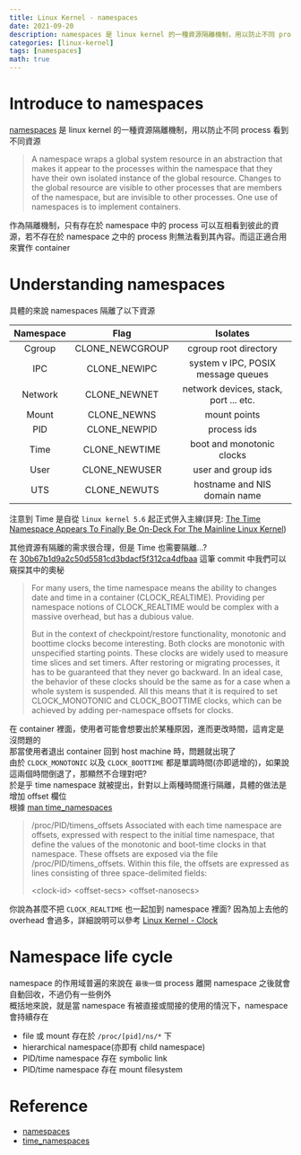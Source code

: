 ```yaml
---
title: Linux Kernel - namespaces
date: 2021-09-20
description: namespaces 是 linux kernel 的一種資源隔離機制，用以防止不同 process 看到不同資源。這篇文章將會介紹 namespaces 的基本概念以及其生命週期
categories: [linux-kernel]
tags: [namespaces]
math: true
---
```


# Introduce to namespaces
[namespaces](https://man7.org/linux/man-pages/man7/namespaces.7.html) 是 linux kernel 的一種資源隔離機制，用以防止不同 process 看到不同資源

> A namespace wraps a global system resource in an abstraction that
> makes it appear to the processes within the namespace that they
> have their own isolated instance of the global resource. Changes
> to the global resource are visible to other processes that are
> members of the namespace, but are invisible to other processes.
> One use of namespaces is to implement containers.

作為隔離機制，只有存在於 namespace 中的 process 可以互相看到彼此的資源，若不存在於 namespace 之中的 process 則無法看到其內容。而這正適合用來實作 container

# Understanding namespaces
具體的來說 namespaces 隔離了以下資源

| Namespace |      Flag       |               Isolates                |
| :-------: | :-------------: | :-----------------------------------: |
|  Cgroup   | CLONE_NEWCGROUP |         cgroup root directory         |
|    IPC    |  CLONE_NEWIPC   |  system v IPC, POSIX message queues   |
|  Network  |  CLONE_NEWNET   | network devices, stack, port ... etc. |
|   Mount   |   CLONE_NEWNS   |             mount points              |
|    PID    |  CLONE_NEWPID   |              process ids              |
|   Time    |  CLONE_NEWTIME  |       boot and monotonic clocks       |
|   User    |  CLONE_NEWUSER  |          user and group ids           |
|    UTS    |  CLONE_NEWUTS   |     hostname and NIS domain name      |

注意到 Time 是自從 `linux kernel 5.6` 起正式併入主線(詳見: [The Time Namespace Appears To Finally Be On-Deck For The Mainline Linux Kernel](https://www.phoronix.com/scan.php?page=news_item&px=Linux-Time-Namespace-Coming))

其他資源有隔離的需求很合理，但是 Time 也需要隔離...?\
在 [30b67b1d9a2c50d5581cd3bdacf5f312ca4dfbaa](https://git.kernel.org/pub/scm/linux/kernel/git/tip/tip.git/commit/?h=timers/core&id=769071ac9f20b6a447410c7eaa55d1a5233ef40c) 這筆 commit 中我們可以窺探其中的奧秘

> For many users, the time namespace means the ability to changes date and
> time in a container (CLOCK_REALTIME). Providing per namespace notions of
> CLOCK_REALTIME would be complex with a massive overhead, but has a dubious
> value.
>
> But in the context of checkpoint/restore functionality, monotonic and
> boottime clocks become interesting. Both clocks are monotonic with
> unspecified starting points. These clocks are widely used to measure time
> slices and set timers. After restoring or migrating processes, it has to be
> guaranteed that they never go backward. In an ideal case, the behavior of
> these clocks should be the same as for a case when a whole system is
> suspended. All this means that it is required to set CLOCK_MONOTONIC and
> CLOCK_BOOTTIME clocks, which can be achieved by adding per-namespace
> offsets for clocks.

在 container 裡面，使用者可能會想要出於某種原因，進而更改時間，這肯定是沒問題的\
那當使用者退出 container 回到 host machine 時，問題就出現了\
由於 `CLOCK_MONOTONIC` 以及 `CLOCK_BOOTTIME` 都是單調時間(亦即遞增的)，如果說這兩個時間倒退了，那顯然不合理對吧?\
於是乎 time namespace 就被提出，針對以上兩種時間進行隔離，具體的做法是增加 offset 欄位\
根據 [man time_namespaces](https://man7.org/linux/man-pages/man7/time_namespaces.7.html)

> /proc/PID/timens_offsets
> Associated with each time namespace are offsets, expressed with
> respect to the initial time namespace, that define the values of
> the monotonic and boot-time clocks in that namespace. These
> offsets are exposed via the file /proc/PID/timens_offsets.
> Within this file, the offsets are expressed as lines consisting
> of three space-delimited fields:
>
> &lt;clock-id&gt; &lt;offset-secs&gt; &lt;offset-nanosecs&gt;

你說為甚麼不把 `CLOCK_REALTIME` 也一起加到 namespace 裡面? 因為加上去他的 overhead 會過多，詳細說明可以參考 [Linux Kernel - Clock]()

# Namespace life cycle
namespace 的作用域普遍的來說在 `最後一個` process 離開 namespace 之後就會自動回收，不過仍有一些例外\
概括地來說，就是當 namespace 有被直接或間接的使用的情況下，namespace 會持續存在

- file 或 mount 存在於 `/proc/[pid]/ns/*` 下
- hierarchical namespace(亦即有 child namespace)
- PID/time namespace 存在 symbolic link
- PID/time namespace 存在 mount filesystem

# Reference
- [namespaces](https://man7.org/linux/man-pages/man7/namespaces.7.html)
- [time_namespaces](https://man7.org/linux/man-pages/man7/time_namespaces.7.html)
